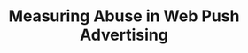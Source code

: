 ---
title: "Measuring Abuse in Web Push Advertising"
collection: publications
permalink: /publication/2020-pushads
year: 2020
conference: 'arXiv preprint'
authors: ['Karthika Subramani', 'Xingzi Yuan', 'Omid Setayeshfar', 'Phani Vadrevu', 'Kyu Hyung Lee', 'Roberto Perdisci']
location: '-'
accepted: '-'
submitted: '-'
paper_url: '/files/papers/pushads.pdf'
---